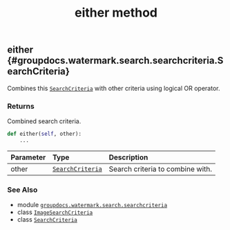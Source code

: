 ﻿---
title: either method
second_title: GroupDocs.Watermark for Python via .NET API References
description: 
type: docs
url: /python-net/groupdocs.watermark.search.searchcriteria/imagesearchcriteria/either/
is_root: false
weight: 30
---

## either {#groupdocs.watermark.search.searchcriteria.SearchCriteria}

Combines this [`SearchCriteria`](/watermark/python-net/groupdocs.watermark.search.searchcriteria/searchcriteria) with other criteria using logical OR operator.


### Returns 


Combined search criteria.


```python
def either(self, other):
    ...
```


| Parameter | Type | Description |
| :- | :- | :- |
| other | [`SearchCriteria`](/watermark/python-net/groupdocs.watermark.search.searchcriteria/searchcriteria) | Search criteria to combine with. |



### See Also
* module [`groupdocs.watermark.search.searchcriteria`](../../)
* class [`ImageSearchCriteria`](/watermark/python-net/groupdocs.watermark.search.searchcriteria/imagesearchcriteria)
* class [`SearchCriteria`](/watermark/python-net/groupdocs.watermark.search.searchcriteria/searchcriteria)
